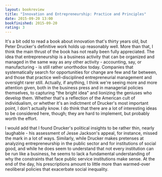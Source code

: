 ```yaml
---
layout: bookreview
title: "Innovation and Entrepreneurship: Practice and Principles"
date: 2015-09-20 13:00
bookfinished: 2015-09-20
rating: 3
---
```


It's a bit odd to read a book about innovation that's thirty years old, but Peter Drucker's definitive work holds up reasonably well.  More than that, I think the main thrust of the book has not really been fully appreciated.  The idea that entrepreneurship is a business activity that can be organized and managed in the same way as any other activity - accounting, say, or manufacturing - is still rather unorthodox today.  Companies that systematically search for opportunities for change are few and far between, and those that practice well-disciplined entrepreneurial management and oversight rarer still.  Actually, if anything, I think we're seeing more and more attention given, both in the business press and in managerial policies themselves, to capturing "the bright idea" and lionizing the geniuses who develop them.  Whether that's a reflection of the American cult of individualism, or whether it's an indictment of Drucker's most important point, I don't actually know.  I do think that there are a lot of interesting ideas to be considered here, though; they are hard to implement, but probably worth the effort.



I would add that I found Drucker's political insights to be rather thin, nearly laughable - his assessment of Jesse Jackson's appeal, for instance, missed the mark in a lot of ways.  Similarly, while Drucker makes pretenses at analyzing entrepreneurship in the public sector and for institutions of social good, and while he does seem to understand that not every institution can be run like a business, he seems to lack a fundamental understanding of why the constraints that face public service institutions make sense.  At the end of the day, his prescriptions amount to little more than warmed-over neoliberal policies that  exacerbate social inequality.